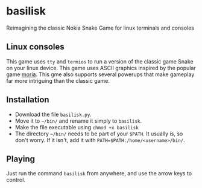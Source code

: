 # basilisk
Reimagining the classic Nokia Snake Game for linux terminals and consoles

## Linux consoles
This game uses `tty` and `termios` to run a version of the classic game Snake on your linux device. This game uses ASCII graphics inspired by the popular game [moria](https://umoria.org/). This gme also supports several powerups that make gameplay far more intriguing than the classic game.

## Installation
- Download the file `basilisk.py`.
- Move it to `~/bin/` and rename it simply to `basilisk`.
- Make the file executable using
  ```chmod +x basilisk```
- The directory `~/bin/` needs to be part of your `$PATH`. It usually is, so don't worry. If it isn't, add it with `PATH=$PATH:/home/<username>/bin/`.

## Playing
Just run the command `basilisk` from anywhere, and use the arrow keys to control. 
